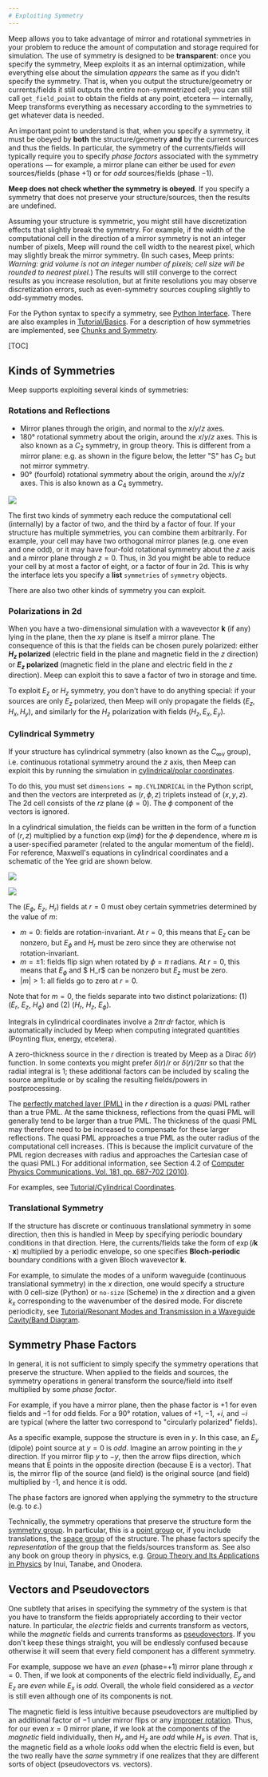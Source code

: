 ```yaml
---
# Exploiting Symmetry
---
```


Meep allows you to take advantage of mirror and rotational symmetries in your problem to reduce the amount of computation and storage required for simulation. The use of symmetry is designed to be **transparent**: once you specify the symmetry, Meep exploits it as an internal optimization, while everything else about the simulation *appears* the same as if you didn't specify the symmetry. That is, when you output the structure/geometry or currents/fields it still outputs the entire non-symmetrized cell; you can still call `get_field_point` to obtain the fields at any point, etcetera &mdash; internally, Meep transforms everything as necessary according to the symmetries to get whatever data is needed.

An important point to understand is that, when you specify a symmetry, it must be obeyed by **both** the structure/geometry **and** by the current sources and thus the fields. In particular, the symmetry of the currents/fields will typically require you to specify *phase factors* associated with the symmetry operations &mdash; for example, a mirror plane can either be used for *even* sources/fields (phase +1) or for *odd* sources/fields (phase −1).

**Meep does not check whether the symmetry is obeyed**. If you specify a symmetry that does not preserve your structure/sources, then the results are undefined.

Assuming your structure is symmetric, you might still have discretization effects that slightly break the symmetry.   For example, if the width of the computational cell in the direction of a mirror symmetry is not an integer number of pixels, Meep will round the cell width to the nearest pixel, which may slightly break the mirror symmetry.  (In such cases, Meep prints: *Warning: grid volume is not an integer number of pixels; cell size will be rounded to nearest pixel.*)  The results will still converge to the correct results as you increase resolution, but at finite resolutions you may observe discretization errors, such as even-symmetry sources coupling slightly to odd-symmetry modes.

For the Python syntax to specify a symmetry, see [Python Interface](Python_User_Interface.md#symmetry). There are also examples in [Tutorial/Basics](Python_Tutorials/Basics.md#exploiting-symmetry). For a description of how symmetries are implemented, see [Chunks and Symmetry](Chunks_and_Symmetry.md).

[TOC]

Kinds of Symmetries
-------------------

Meep supports exploiting several kinds of symmetries:

### Rotations and Reflections

-   Mirror planes through the origin, and normal to the $x$/$y$/$z$ axes.
-   180° rotational symmetry about the origin, around the $x$/$y$/$z$ axes. This is also known as a $C_2$ symmetry, in group theory. This is different from a mirror plane: e.g. as shown in the figure below, the letter "S" has $C_2$ but not mirror symmetry.
-   90° (fourfold) rotational symmetry about the origin, around the $x$/$y$/$z$ axes. This is also known as a $C_4$ symmetry.


![](images/C2_symmetry.png#center)


The first two kinds of symmetry each reduce the computational cell (internally) by a factor of two, and the third by a factor of four. If your structure has multiple symmetries, you can combine them arbitrarily. For example, your cell may have two orthogonal mirror planes (e.g. one even and one odd), or it may have four-fold rotational symmetry about the $z$ axis and a mirror plane through $z=0$. Thus, in 3d you might be able to reduce your cell by at most a factor of eight, or a factor of four in 2d. This is why the interface lets you specify a **list** `symmetries` of `symmetry` objects.

There are also two other kinds of symmetry you can exploit.

### Polarizations in 2d

When you have a two-dimensional simulation with a wavevector $\mathbf{k}$ (if any) lying in the plane, then the $xy$ plane is itself a mirror plane. The consequence of this is that the fields can be chosen purely polarized: either **$H_z$ polarized** (electric field in the plane and magnetic field in the $z$ direction) or **$E_z$ polarized** (magnetic field in the plane and electric field in the $z$ direction). Meep can exploit this to save a factor of two in storage and time.

To exploit $E_z$ or $H_z$ symmetry, you don't have to do anything special: if your sources are only $E_z$ polarized, then Meep will only propagate the fields $(E_z,H_x,H_y)$, and similarly for the $H_z$ polarization with fields $(H_z,E_x,E_y)$.

### Cylindrical Symmetry

If your structure has cylindrical symmetry (also known as the $C_{\infty\mathrm{v}}$ group), i.e. continuous rotational symmetry around the $z$ axis, then Meep can exploit this by running the simulation in [cylindrical/polar coordinates](https://en.wikipedia.org/wiki/Cylindrical_coordinate_system).

To do this, you must set `dimensions = mp.CYLINDRICAL` in the Python script, and then the vectors are interpreted as $(r,\phi,z)$ triplets instead of $(x,y,z)$. The 2d cell consists of the $rz$ plane ($\phi = 0$). The $\phi$ component of the vectors is ignored.

In a cylindrical simulation, the fields can be written in the form of a function of $(r,z)$ multiplied by a function $\exp(im\phi)$ for the $\phi$ dependence, where $m$ is a user-specified parameter (related to the angular momentum of the field). For reference, Maxwell's equations in cylindrical coordinates and a schematic of the Yee grid are shown below.

![](images/Maxwell_equations_cylindrical.png#center)

![](images/Yee_grid_cylindrical.png#center)

The ($E_\phi$, $E_z$, $H_r$) fields at $r = 0$ must obey certain symmetries determined by the value of $m$:

* $m = 0$: fields are rotation-invariant. At $r = 0$, this means that $E_z$ can be nonzero, but $E_\phi$ and $H_r$ must be zero since they are otherwise not rotation-invariant.
* $m = \pm 1$: fields flip sign when rotated by $\phi = \pi$ radians. At $r = 0$, this means that $E_\phi$ and $ H_r$ can be nonzero but $E_z$ must be zero.
* $|m| > 1$: all fields go to zero at $r = 0$.

Note that for $m = 0$, the fields separate into two distinct polarizations: (1) ($E_r$, $E_z$, $H_\phi$) and (2) ($H_r$, $H_z$, $E_\phi$).

Integrals in cylindrical coordinates involve a $2 \pi r \, dr$ factor, which is automatically included by Meep when computing integrated quantities (Poynting flux, energy, etcetera).

A zero-thickness source in the $r$ direction is treated by Meep as a Dirac $\delta(r)$ function. In some contexts you might prefer $\delta(r)/r$ or $\delta(r)/2\pi r$ so that the radial integral is 1; these additional factors can be included by scaling the source amplitude or by scaling the resulting fields/powers in postprocessing.

The [perfectly matched layer (PML)](Perfectly_Matched_Layer.md) in the $r$ direction is a *quasi* PML rather than a true PML. At the same thickness, reflections from the quasi PML will generally tend to be larger than a true PML. The thickness of the quasi PML may therefore need to be increased to compensate for these larger reflections. The quasi PML approaches a true PML as the outer radius of the computational cell increases. (This is because the implicit curvature of the PML region decreases with radius and approaches the Cartesian case of the quasi PML.) For additional information, see Section 4.2 of [Computer Physics Communications, Vol. 181, pp. 687-702 (2010)](http://ab-initio.mit.edu/~oskooi/papers/Oskooi10.pdf).

For examples, see [Tutorial/Cylindrical Coordinates](Python_Tutorials/Cylindrical_Coordinates.md).

### Translational Symmetry

If the structure has discrete or continuous translational symmetry in some direction, then this is handled in Meep by specifying periodic boundary conditions in that direction. Here, the currents/fields take the form of $\exp(i\mathbf{k}\cdot\mathbf{x})$ multiplied by a periodic envelope, so one specifies **Bloch-periodic** boundary conditions with a given Bloch wavevector $\mathbf{k}$.

For example, to simulate the modes of a uniform waveguide (continuous translational symmetry) in the $x$ direction, one would specify a structure with 0 cell-size (Python) or `no-size` (Scheme) in the $x$ direction and a given $k_x$ corresponding to the wavenumber of the desired mode. For discrete periodicity, see [Tutorial/Resonant Modes and Transmission in a Waveguide Cavity/Band Diagram](Python_Tutorials/Resonant_Modes_and_Transmission_in_a_Waveguide_Cavity.md#band-diagram).

Symmetry Phase Factors
----------------------

In general, it is not sufficient to simply specify the symmetry operations that preserve the structure. When applied to the fields and sources, the symmetry operations in general transform the source/field into itself multiplied by some *phase factor*.

For example, if you have a mirror plane, then the phase factor is +1 for even fields and −1 for odd fields. For a 90° rotation, values of +1, −1, +*i*, and −*i* are typical (where the latter two correspond to "circularly polarized" fields).

As a specific example, suppose the structure is even in $y$. In this case, an $E_y$ (dipole) point source at $y=0$ is *odd*. Imagine an arrow pointing in the $y$ direction. If you mirror flip $y$ to $-y$, then the arrow flips direction, which means that E points in the opposite direction (because E is a vector).  That is, the mirror flip of the source (and field) is the original source (and field) multiplied by -1, and hence it is odd.

The phase factors are ignored when applying the symmetry to the structure (e.g. to $\varepsilon$.)

Technically, the symmetry operations that preserve the structure form the [symmetry group](https://en.wikipedia.org/wiki/Symmetry_group). In particular, this is a [point group](https://en.wikipedia.org/wiki/Point_group) or, if you include translations, the [space group](https://en.wikipedia.org/wiki/Space_group) of the structure. The phase factors specify the *representation* of the group that the fields/sources transform as. See also any book on group theory in physics, e.g. [Group Theory and Its Applications in Physics](http://www.springer.com/us/book/9783540604457) by Inui, Tanabe, and Onodera.

Vectors and Pseudovectors
-------------------------

One subtlety that arises in specifying the symmetry of the system is that you have to transform the fields appropriately according to their vector nature. In particular, the *electric* fields and currents transform as vectors, while the *magnetic* fields and currents transforms as [pseudovectors](https://en.wikipedia.org/wiki/pseudovector). If you don't keep these things straight, you will be endlessly confused because otherwise it will seem that every field component has a different symmetry.

For example, suppose we have an *even* (phase=+1) mirror plane through $x=0$. Then, if we look at components of the electric field individually, $E_y$ and $E_z$ are *even* while $E_x$ is *odd*. Overall, the whole field considered as a *vector* is still even although one of its components is not.

The magnetic field is less intuitive because pseudovectors are multiplied by an additional factor of −1 under mirror flips or any [improper rotation](https://en.wikipedia.org/wiki/improper_rotation). Thus, for our even $x=0$ mirror plane, if we look at the components of the *magnetic* field individually, then $H_y$ and $H_z$ are *odd* while $H_x$ is *even*. That is, the magnetic field as a whole *looks* odd when the electric field is even, but the two really have the *same* symmetry if one realizes that they are different sorts of object (pseudovectors vs. vectors).
